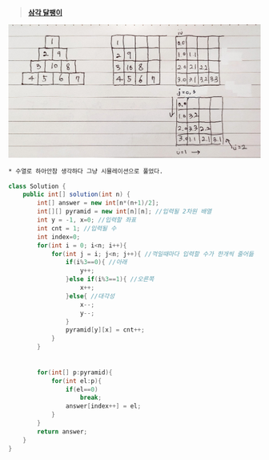 ﻿> **[삼각 달팽이](https://programmers.co.kr/learn/courses/30/lessons/68645)**

![Alt text](./삼각달팽이예시.jpg)

	* 수열로 하아안참 생각하다 그냥 시뮬레이션으로 풀었다.

```java
class Solution {
    public int[] solution(int n) {
        int[] answer = new int[n*(n+1)/2];
        int[][] pyramid = new int[n][n]; //입력될 2차원 배열
        int y = -1, x=0; //입력할 좌표
        int cnt = 1; //입력될 수
        int index=0;
        for(int i = 0; i<n; i++){
            for(int j = i; j<n; j++){ //꺽일때마다 입력할 수가 한개씩 줄어듦
                if(i%3==0){ //아래
                    y++; 
                }else if(i%3==1){ //오른쪽
                    x++; 
                }else{ //대각성
                    x--;
                    y--;
                }
                pyramid[y][x] = cnt++;
            }
        }
        
        
        for(int[] p:pyramid){
            for(int el:p){
                if(el==0)
                    break;
                answer[index++] = el;
            }
        }
        return answer;
    }
}
```

